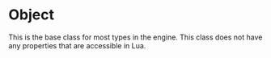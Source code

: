 # Object

This is the base class for most types in the engine. This class does not have any properties that are accessible in Lua.
